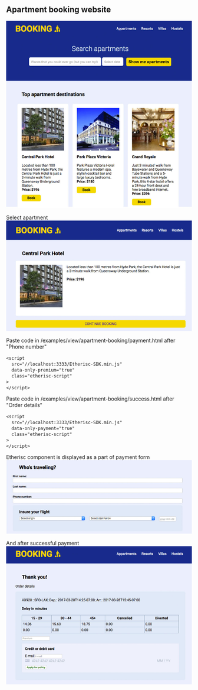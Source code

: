 ## Apartment booking website
![](/docs/img/case2-step1.jpg)

Select apartment
![](/docs/img/case2-step2.jpg)

Paste code in /examples/view/apartment-booking/payment.html after "Phone number"
```
<script
  src="//localhost:3333/Etherisc-SDK.min.js"
  data-only-premium="true"
  class="etherisc-script"
>
</script>
```

Paste code in /examples/view/apartment-booking/success.html after "Order details"
```
<script
  src="//localhost:3333/Etherisc-SDK.min.js"
  data-only-payment="true"
  class="etherisc-script"
>
</script>
```

Etherisc component is displayed as a part of payment form
![](/docs/img/case2-step3.jpg)

And after successful payment
![](/docs/img/case2-step4.jpg)
